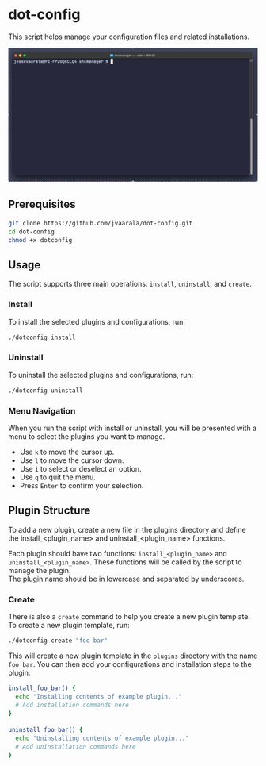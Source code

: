 
# dot-config

This script helps manage your configuration files and related installations.

![Visual demo](https://github.com/jvaarala/dot-config/blob/main/resources/visual_demo.gif)

## Prerequisites


```bash
git clone https://github.com/jvaarala/dot-config.git
cd dot-config
chmod +x dotconfig
```


## Usage

The script supports three main operations: `install`, `uninstall`, and `create`.

### Install

To install the selected plugins and configurations, run:

```sh
./dotconfig install
```

### Uninstall
To uninstall the selected plugins and configurations, run:

```sh
./dotconfig uninstall
```

### Menu Navigation
When you run the script with install or uninstall, you will be presented with a menu to select the plugins you want to manage.  
- Use `k` to move the cursor up.
- Use `l` to move the cursor down.
- Use `i` to select or deselect an option.
- Use `q` to quit the menu.
- Press `Enter` to confirm your selection.


## Plugin Structure
To add a new plugin, create a new file in the plugins directory and define the install_<plugin_name> and uninstall_<plugin_name> functions.

Each plugin should have two functions: `install_<plugin_name>` and `uninstall_<plugin_name>`. These functions will be called by the script to manage the plugin.  
The plugin name should be in lowercase and separated by underscores.

### Create
There is also a `create` command to help you create a new plugin template.
To create a new plugin template, run:
```sh
./dotconfig create "foo bar"
```

This will create a new plugin template in the `plugins` directory with the name `foo_bar`. You can then add your configurations and installation steps to the plugin.

```sh
install_foo_bar() {
  echo "Installing contents of example plugin..."
  # Add installation commands here
}

uninstall_foo_bar() {
  echo "Uninstalling contents of example plugin..."
  # Add uninstallation commands here
}
```


